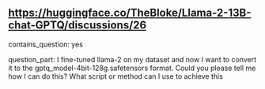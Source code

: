 ## https://huggingface.co/TheBloke/Llama-2-13B-chat-GPTQ/discussions/26

contains_question: yes

question_part: I fine-tuned llama-2 on my dataset and now I want to convert it to the gptq_model-4bit-128g.safetensors format. Could you please tell me how I can do this? What script or method can I use to achieve this